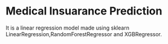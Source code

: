 # Medical Insuarance Prediction
 It is a linear regression model made using sklearn LinearRegression,RandomForestRegressor and XGBRegressor.
